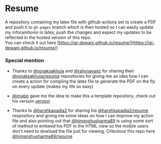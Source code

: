 # Resume
A repository containing my latex file with github-actions set to create a PDF and push it to `gh-pages` branch which is then hosted so I can easily update my inforamtionin in latex, push the changes and expect my updates to be reflected in the hosted version of this repo.  
You can check it out here [https://jai-dewani.github.io/resume/](https://jai-dewani.github.io/resume/)

### Special mention 
- Thanks to [@ronaksakhuja](https://github.com/ronaksakhuja) and [@rajivnayanc](https://github.com/rajivnayanc) for sharing their [@ronaksakhuja/resume](https://github.com/ronaksakhuja/resume) repositories for giving me an idea how I can create a action for compling the latex file to generate the PDF on the fly on every update (makes my life so easy) 

- [@imabp](https://github.com/imabp/) gave me the idea to make this a template repository, check out his version [version](https://github.com/imabp/resume)

- Thanks to [@harshkapadia2](https://github.com/harshkapadia2/) for sharing his [@harshkapadia2/resume](https://github.com/harshkapadia2/resume) respository and giving me some ideas on how I can improve my action file and also pointing out that [@himanshusharma89](https://github.com/himanshusharma89/) is using some sort of method to embeed his PDF in the HTML view so the moblie users don't need to dowload the file just for viewing. CHeckout this repo here [@himanshusharma89/resume](https://github.com/himanshusharma89/resume/)
